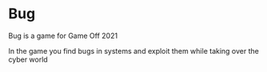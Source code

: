 # Bug
Bug is a game for Game Off 2021

In the game you find bugs in systems and exploit them while taking over the cyber world
